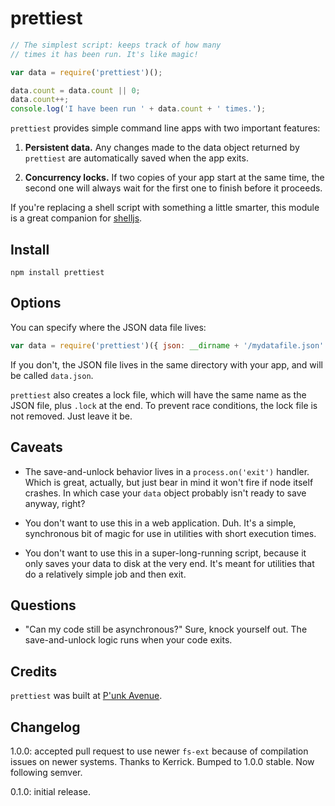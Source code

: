 # prettiest

```javascript
// The simplest script: keeps track of how many
// times it has been run. It's like magic!

var data = require('prettiest')();

data.count = data.count || 0;
data.count++;
console.log('I have been run ' + data.count + ' times.');
```

`prettiest` provides simple command line apps with two important features:

1. **Persistent data.** Any changes made to the data object returned by `prettiest` are automatically saved when the app exits.

2. **Concurrency locks.** If two copies of your app start at the same time, the second one will always wait for the first one to finish before it proceeds.

If you're replacing a shell script with something a little smarter, this module is a great companion for [shelljs](http://documentup.com/arturadib/shelljs).

## Install

`npm install prettiest`

## Options

You can specify where the JSON data file lives:

```javascript
var data = require('prettiest')({ json: __dirname + '/mydatafile.json' });
```

If you don't, the JSON file lives in the same directory with your app, and will be called `data.json`.

`prettiest` also creates a lock file, which will have the same name as the JSON file, plus `.lock` at the end. To prevent race conditions, the lock file is not removed. Just leave it be.

## Caveats

* The save-and-unlock behavior lives in a `process.on('exit')` handler. Which is great, actually, but just bear in mind it won't fire if node itself crashes. In which case your `data` object probably isn't ready to save anyway, right?

* You don't want to use this in a web application. Duh. It's a simple, synchronous bit of magic for use in utilities with short execution times.

* You don't want to use this in a super-long-running script, because it only saves your data to disk at the very end. It's meant for utilities that do a relatively simple job and then exit.

## Questions

* "Can my code still be asynchronous?" Sure, knock yourself out. The save-and-unlock logic runs when your code exits.

## Credits

`prettiest` was built at [P'unk Avenue](https://punkave.com).

## Changelog

1.0.0: accepted pull request to use newer `fs-ext` because of compilation issues on newer systems. Thanks to Kerrick. Bumped to 1.0.0 stable. Now following semver.

0.1.0: initial release.

